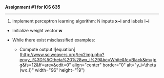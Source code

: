 **Assignment #1 for ICS 635**

- - -

1. Implement perceptron learning algorithm: N inputs **x~i** and labels l~i

* Initialize weight vector **w**
* While there exist misclassified examples:

  * Compute output ![equation](http://www.sciweavers.org/tex2img.php?eq=y_i%3D%5Ctheta%20%28wx_i%29&bc=White&fc=Black&im=jpg&fs=12&ff=arev&edit=0" align="center" border="0" alt="y_i=\theta (wx_i)" width="96" height="19")

